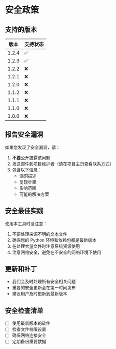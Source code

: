 # 安全政策

## 支持的版本

| 版本 | 支持状态 |
| --- | --- |
| 1.2.4 | :white_check_mark: |
| 1.2.3 | :white_check_mark: |
| 1.2.2 | :x: |
| 1.2.1 | :x: |
| 1.2.0 | :x: |
| 1.1.2 | :x: |
| 1.1.1 | :x: |
| 1.1.0 | :x: |
| 1.0.0 | :x: |

## 报告安全漏洞

如果您发现了安全漏洞，请：

1. **不要**公开披露该问题
2. 发送邮件到项目维护者（请在项目主页查看联系方式）
3. 包含以下信息：
   - 漏洞描述
   - 复现步骤
   - 影响范围
   - 可能的解决方案

## 安全最佳实践

使用本工具时请注意：

1. 不要处理来源不明的文本文件
2. 确保您的 Python 环境和依赖包都是最新版本
3. 在处理大量文件时注意系统资源使用
4. 注意网络安全，避免在不安全的网络环境下使用

## 更新和补丁

- 我们会及时处理所有安全相关问题
- 重要的安全更新会在第一时间发布
- 建议用户及时更新到最新版本

## 安全检查清单

- [ ] 使用最新版本的软件
- [ ] 检查文件权限设置
- [ ] 确保网络连接安全
- [ ] 定期备份重要数据